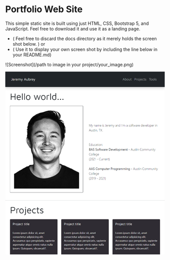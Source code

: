 # Portfolio Web Site

This simple static site is built using just HTML, CSS, Bootstrap 5, and JavaScript.
Feel free to download it and use it as a landing page.
*  ( Feel free to discard the docs directory as it merely holds the screen shot below. )
or 
* ( Use it to display your own screen shot by including the line below in your README.md)

\!\[Screenshot\](/path to image in your project/your_image.png)

![Screenshot](/docs/images/website_screen_shot.png)

 